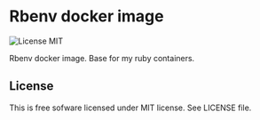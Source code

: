 # Rbenv docker image

![License MIT](https://img.shields.io/badge/license-MIT-blue.svg)

Rbenv docker image. Base for my ruby containers.

## License

This is free sofware licensed under MIT license. See LICENSE file.
